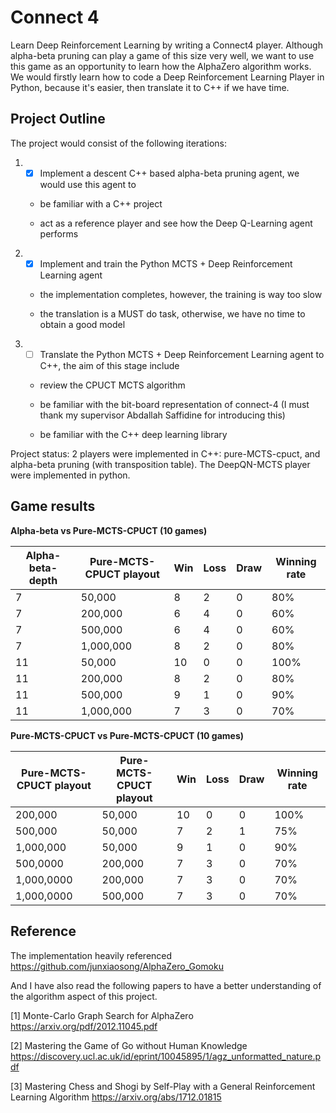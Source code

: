 # Connect 4
Learn Deep Reinforcement Learning by writing a Connect4 player. Although alpha-beta pruning can play a game of this size very well, 
we want to use this game as an opportunity to learn how the AlphaZero algorithm works. We would firstly learn how to code a Deep Reinforcement Learning Player in Python, because it's easier, then translate it to C++ if we have time.

## Project Outline
The project would consist of the following iterations:

1. - [x] Implement a descent C++ based alpha-beta pruning agent, we would use this agent to 

    * be familiar with a C++ project

    * act as a reference player and see how the Deep Q-Learning agent performs 

2. - [x] Implement and train the Python MCTS + Deep Reinforcement Learning agent

    * the implementation completes, however, the training is way too slow

    * the translation is a MUST do task, otherwise, we have no time to obtain a good model
    
3. - [ ] Translate the Python MCTS + Deep Reinforcement Learning agent to C++, the aim of this stage include

    * review the CPUCT MCTS algorithm
    
    * be familiar with the bit-board representation of connect-4 (I must thank my supervisor Abdallah Saffidine for introducing this)

    * be familiar with the C++ deep learning library

Project status: 2 players were implemented in C++: pure-MCTS-cpuct, and alpha-beta pruning (with transposition table). The DeepQN-MCTS player
were implemented in python.

## Game results

**Alpha-beta vs Pure-MCTS-CPUCT (10 games)** 

Alpha-beta-depth | Pure-MCTS-CPUCT playout | Win | Loss | Draw | Winning rate
--- | --- | --- | --- | --- | ---
7 | 50,000 | 8 | 2 | 0 | 80%
7 | 200,000 | 6 | 4 | 0 | 60%
7 | 500,000 | 6 | 4 | 0 | 60%
7 | 1,000,000 | 8 | 2 | 0 | 80%
11 | 50,000 | 10 | 0 | 0 | 100%
11 | 200,000 | 8 | 2 | 0 | 80%
11 | 500,000 | 9 | 1 | 0 | 90%
11 | 1,000,000 | 7 | 3 | 0 | 70%

**Pure-MCTS-CPUCT vs Pure-MCTS-CPUCT (10 games)**

Pure-MCTS-CPUCT playout | Pure-MCTS-CPUCT playout | Win | Loss | Draw | Winning rate
--- | --- | --- | --- | --- | ---
200,000 | 50,000 | 10 | 0 | 0 | 100%
500,000| 50,000 | 7 | 2 | 1 | 75%
1,000,000| 50,000 | 9 | 1 | 0 | 90%
500,0000 | 200,000 | 7 | 3 | 0 | 70%
1,000,0000 | 200,000 | 7 | 3 | 0 | 70%
1,000,0000 | 500,000 | 7 | 3 | 0 | 70%



## Reference
The implementation heavily referenced https://github.com/junxiaosong/AlphaZero_Gomoku

And I have also read the following papers to have a better understanding of the algorithm aspect of this project.

[1] Monte-Carlo Graph Search for AlphaZero https://arxiv.org/pdf/2012.11045.pdf

[2] Mastering the Game of Go without Human Knowledge https://discovery.ucl.ac.uk/id/eprint/10045895/1/agz_unformatted_nature.pdf

[3] Mastering Chess and Shogi by Self-Play with a General Reinforcement Learning Algorithm https://arxiv.org/abs/1712.01815

